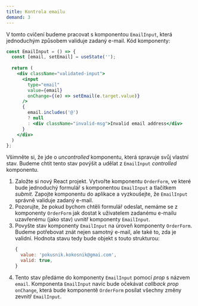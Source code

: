 ```yaml
---
title: Kontrola emailu
demand: 3
---
```


V tomto cvičení budeme pracovat s komponentou `EmailInput`, která jednoduchým způsobem validuje zadaný e-mail. Kód komponenty:

```jsx
const EmailInput = () => {
  const [email, setEmail] = useState('');
  
  return (
    <div className="validated-input">
      <input 
        type="email"
        value={email}
        onChange={(e) => setEmail(e.target.value)}
      />
      { 
        email.includes('@') 
        ? null 
        : <div className="invalid-msg">Invalid email address</div>
      }
    </div>
  )
};
```

Všimněte si, že jde o *uncontrolled* komponentu, která spravuje svůj vlastní stav. Budeme chtít tento stav povýšit a udělat z `EmailInput` *controlled* komponentu.

1. Založte si nový React projekt. Vytvořte komponentu `OrderForm`, ve které bude jednoduchý formulář s komponentou `EmailInput` a tlačítkem *submit*. Zapojte komponentu do aplikace a vyzkoušejte, že `EmailInput` správně validuje zadaný e-mail.
1. Pozorujte, že pokud bychom chtěli formulář odeslat, nemáme se z komponenty `OrderForm` jak dostat k uživatelem zadanému e-mailu uzavřenému (jako stav) uvnitř komponenty `EmailInput`.
1. Povyšte stav komponenty `EmailInput` na úroveň komponenty `OrderForm`. Budeme potřebovat znát nejen samotný e-mail, ale také to, zda je validní. Hodnota stavu tedy bude objekt s touto strukturou:
   ```js
   {
     value: 'pokusnik.kokosnik@gmai.com',
     valid: true,
   }
   ```
1. Tento stav předáme do komponenty `EmailInput` pomocí *prop* s názvem `email`. Komponenta `EmailInput` navíc bude očekávat *callback prop* `onChange`, která bude komponentě `OrderForm` posílat všechny změny zevnitř `EmailInput`.
